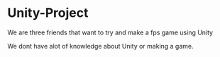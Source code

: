 # Unity-Project
We are three friends that want to try and make a fps game using Unity

We dont have alot of knowledge about Unity or making a game.

